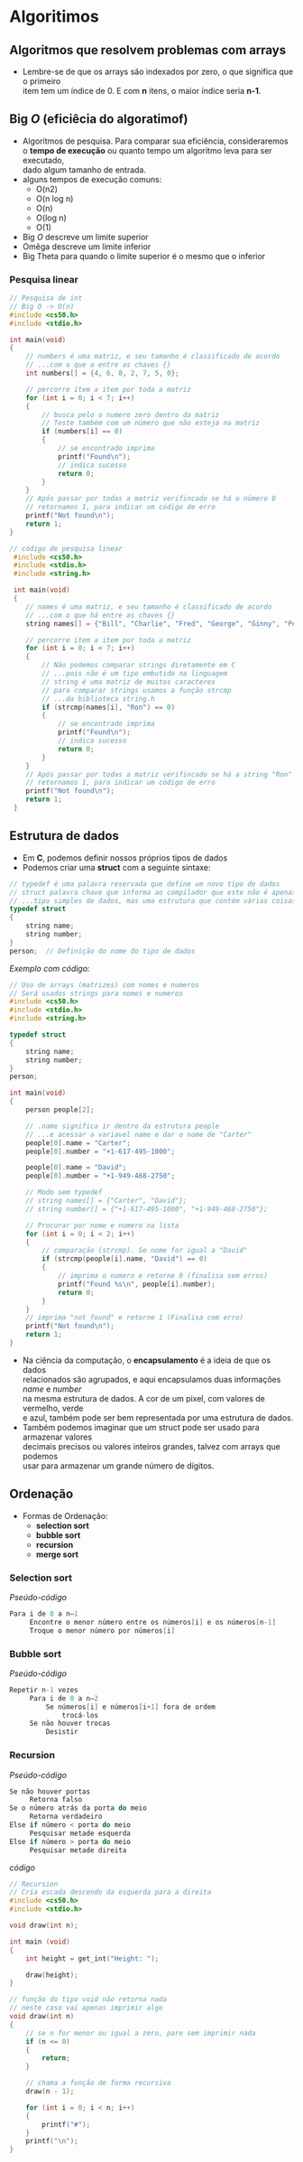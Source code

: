# Algoritimos

## Algoritmos que resolvem problemas com arrays
- Lembre-se de que os arrays são indexados por zero, o que significa que o primeiro\
item tem um índice de 0. E com **n** itens, o maior índice seria **n-1**.

## Big *O*  (eficiêcia do algoratimof)
- Algoritmos de pesquisa. Para comparar sua eficiência, consideraremos\
o **tempo de execução** ou quanto tempo um algoritmo leva para ser executado,\
dado algum tamanho de entrada.
- alguns tempos de execução comuns:
    - O(n2)
    - O(n log n)
    - O(n)
    - O(log n)
    - O(1)
- Big *O* descreve um limite superior
- Omêga descreve um limite inferior
- Big Theta para quando o limite superior é o mesmo que o inferior

### Pesquisa linear
```c
// Pesquisa de int
// Big O -> O(n)
#include <cs50.h>
#include <stdio.h>

int main(void)
{
    // numbers é uma matriz, e seu tamanho é classificado de acordo
    // ...com o que a entre as chaves {}
    int numbers[] = {4, 6, 8, 2, 7, 5, 0};

    // percorre item a item por toda a matriz
    for (int i = 0; i < 7; i++)
    {
        // busca pelo o numero zero dentro da matriz
        // Teste também com um número que não esteja na matriz
        if (numbers[i] == 0)
        {
            // se encontrado imprima
            printf("Found\n");
            // indica sucesso
            return 0;
        }
    }
    // Após passar por todas a matriz verifincado se há o número 0
    // retornamos 1, para indicar um código de erro
    printf("Not found\n");
    return 1;
}
```

```c
// código de pesquisa linear
 #include <cs50.h>
 #include <stdio.h>
 #include <string.h>

 int main(void)
 {
    // names é uma matriz, e seu tamanho é classificado de acordo
    // ...com o que há entre as chaves {}
    string names[] = {"Bill", "Charlie", "Fred", "George", "Ginny", "Percy", "Ron"};

    // percorre item a item por toda a matriz
    for (int i = 0; i < 7; i++)
    {
        // Não podemos comparar strings diretamente em C
        // ...pois não é um tipo embutido na linguagem
        // string é uma matriz de muitos caracteres
        // para comparar strings usamos a função strcmp
        // ...da biblioteca string.h
        if (strcmp(names[i], "Ron") == 0)
        {
            // se encontrado imprima
            printf("Found\n");
            // indica sucesso
            return 0;
        }
    }
    // Após passar por todas a matriz verifincado se há a string "Ron"
    // retornamos 1, para indicar um código de erro
    printf("Not found\n");
    return 1;
 }
```

## Estrutura de dados
- Em **C**, podemos definir nossos próprios tipos de dados
- Podemos criar uma **struct** com a seguinte sintaxe:
```c
// typedef é uma palavra reservada que define um novo tipo de dados
// struct palavra chave que informa ao compilador que este não é apenas
// ...tipo simples de dados, mas uma estrutura que contém várias coisas
typedef struct
{
    string name;
    string number;
}
person;  // Definição do nome do tipo de dados
```

*Exemplo com código:*
```c
// Uso de arrays (matrizes) com nomes e numeros
// Será usados strings para nomes e numeros
#include <cs50.h>
#include <stdio.h>
#include <string.h>

typedef struct
{
    string name;
    string number;
}
person;

int main(void)
{
    person people[2];

    // .name significa ir dentro da estrutura people
    // ...e acessar a variavel name e dar o nome de "Carter"
    people[0].name = "Carter";
    people[0].number = "+1-617-495-1000";

    people[0].name = "David";
    people[0].number = "+1-949-468-2750";

    // Modo sem typedef
    // string names[] = {"Carter", "David"};
    // string number[] = {"+1-617-495-1000", "+1-949-468-2750"};

    // Procurar por nome e numero na lista
    for (int i = 0; i < 2; i++)
    {
        // comparação (strcmp). Se nome for igual a "David"
        if (strcmp(people[i].name, "David") == 0)
        {
            // imprima o numero e retorne 0 (finalisa sem erros)
            printf("Found %s\n", people[i].number);
            return 0;
        }
    }
    // imprima "not found" e retorne 1 (Finalisa com erro)
    printf("Not found\n");
    return 1;
}
```

- Na ciência da computação, o **encapsulamento** é a ideia de que os dados\
relacionados são agrupados, e aqui encapsulamos duas informações *name* e *number*\
na mesma estrutura de dados. A cor de um pixel, com valores de vermelho, verde\
e azul, também pode ser bem representada por uma estrutura de dados.
- Também podemos imaginar que um struct pode ser usado para armazenar valores\
decimais precisos ou valores inteiros grandes, talvez com arrays que podemos\
usar para armazenar um grande número de dígitos.

## Ordenação
- Formas de Ordenação:
    - **selection sort**
    - **bubble sort**
    - **recursion**
    - **merge sort**

### Selection sort
*Pseúdo-código*
```c
Para i de 0 a n–1
     Encontre o menor número entre os números[i] e os números[n-1]
     Troque o menor número por números[i]
```

### Bubble sort
*Pseúdo-código*
```c
Repetir n-1 vezes
     Para i de 0 a n–2
         Se números[i] e números[i+1] fora de ordem
             trocá-los
     Se não houver trocas
         Desistir
```

### Recursion
*Pseúdo-código*
```c
Se não houver portas
     Retorna falso
Se o número atrás da porta do meio
     Retorna verdadeiro
Else if número < porta do meio
     Pesquisar metade esquerda
Else if número > porta do meio
     Pesquisar metade direita
```

*código*
```c
// Recursion
// Cria escada descendo da esquerda para a direita
#include <cs50.h>
#include <stdio.h>

void draw(int n);

int main (void)
{
    int height = get_int("Height: ");

    draw(height);
}

// função do tipo void não retorna nada
// neste caso vai apenas imprimir algo
void draw(int n)
{
    // se n for menor ou igual a zero, pare sem imprimir nada
    if (n <= 0)
    {
        return;
    }

    // chama a função de forma recursiva
    draw(n - 1);

    for (int i = 0; i < n; i++)
    {
        printf("#");
    }
    printf("\n");
}
```
